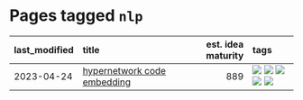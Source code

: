 # Pages tagged `nlp`

|last_modified|title|est. idea maturity|tags
|:---|:---|---:|:---|
|2023-04-24|[hypernetwork code embedding](../hypernetwork_embedding_for_code.md)|889|[![](https://img.shields.io/badge/tag-LLM-d5f6c6)](../tags/LLM.md) [![](https://img.shields.io/badge/tag-embeddings-77a0)](../tags/embeddings.md) [![](https://img.shields.io/badge/tag-machinelearning-5d9a82)](../tags/machinelearning.md) [![](https://img.shields.io/badge/tag-models-aa21fc)](../tags/models.md) [![](https://img.shields.io/badge/tag-nlp-869bd0)](../tags/nlp.md)|